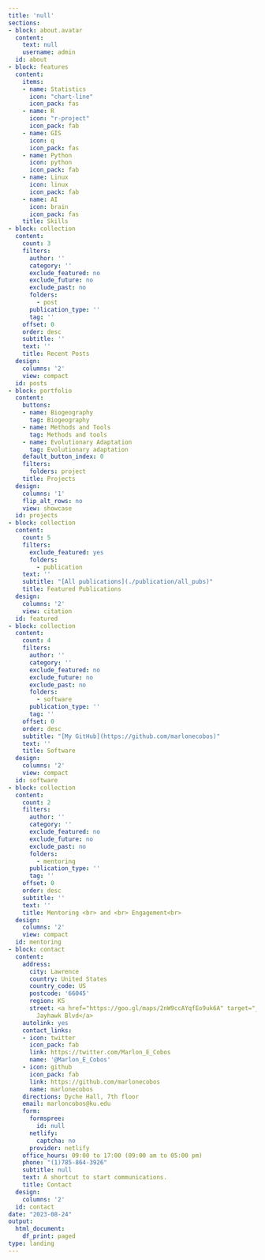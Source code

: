 ```yaml
---
title: 'null'
sections:
- block: about.avatar
  content:
    text: null
    username: admin
  id: about
- block: features
  content:
    items:
    - name: Statistics
      icon: "chart-line"
      icon_pack: fas
    - name: R
      icon: "r-project"
      icon_pack: fab
    - name: GIS
      icon: q
      icon_pack: fas
    - name: Python
      icon: python
      icon_pack: fab
    - name: Linux
      icon: linux
      icon_pack: fab
    - name: AI
      icon: brain
      icon_pack: fas
    title: Skills
- block: collection
  content:
    count: 3
    filters:
      author: ''
      category: ''
      exclude_featured: no
      exclude_future: no
      exclude_past: no
      folders: 
        - post
      publication_type: ''
      tag: ''
    offset: 0
    order: desc
    subtitle: ''
    text: ''
    title: Recent Posts
  design:
    columns: '2'
    view: compact
  id: posts
- block: portfolio
  content:
    buttons:
    - name: Biogeography
      tag: Biogeography
    - name: Methods and Tools
      tag: Methods and tools
    - name: Evolutionary Adaptation
      tag: Evolutionary adaptation
    default_button_index: 0
    filters:
      folders: project
    title: Projects
  design:
    columns: '1'
    flip_alt_rows: no
    view: showcase
  id: projects
- block: collection
  content:
    count: 5
    filters:
      exclude_featured: yes
      folders: 
        - publication
    text: ''
    subtitle: "[All publications](./publication/all_pubs)"
    title: Featured Publications
  design:
    columns: '2'
    view: citation
  id: featured
- block: collection
  content:
    count: 4
    filters:
      author: ''
      category: ''
      exclude_featured: no
      exclude_future: no
      exclude_past: no
      folders: 
        - software
      publication_type: ''
      tag: ''
    offset: 0
    order: desc
    subtitle: "[My GitHub](https://github.com/marlonecobos)"
    text: ''
    title: Software
  design:
    columns: '2'
    view: compact
  id: software
- block: collection
  content:
    count: 2
    filters:
      author: ''
      category: ''
      exclude_featured: no
      exclude_future: no
      exclude_past: no
      folders: 
        - mentoring
      publication_type: ''
      tag: ''
    offset: 0
    order: desc
    subtitle: ''
    text: ''
    title: Mentoring <br> and <br> Engagement<br>
  design:
    columns: '2'
    view: compact
  id: mentoring
- block: contact
  content:
    address:
      city: Lawrence
      country: United States
      country_code: US
      postcode: '66045'
      region: KS
      street: <a href="https://goo.gl/maps/2nW9ccAYqfEo9uk6A" target="_blank">1345
        Jayhawk Blvd</a>
    autolink: yes
    contact_links:
    - icon: twitter
      icon_pack: fab
      link: https://twitter.com/Marlon_E_Cobos
      name: '@Marlon_E_Cobos'
    - icon: github
      icon_pack: fab
      link: https://github.com/marlonecobos
      name: marlonecobos
    directions: Dyche Hall, 7th floor
    email: marloncobos@ku.edu
    form:
      formspree:
        id: null
      netlify:
        captcha: no
      provider: netlify
    office_hours: 09:00 to 17:00 (09:00 am to 05:00 pm)
    phone: "(1)785-864-3926"
    subtitle: null
    text: A shortcut to start communications.
    title: Contact
  design:
    columns: '2'
  id: contact
date: "2023-08-24"
output:
  html_document:
    df_print: paged
type: landing
---
```

